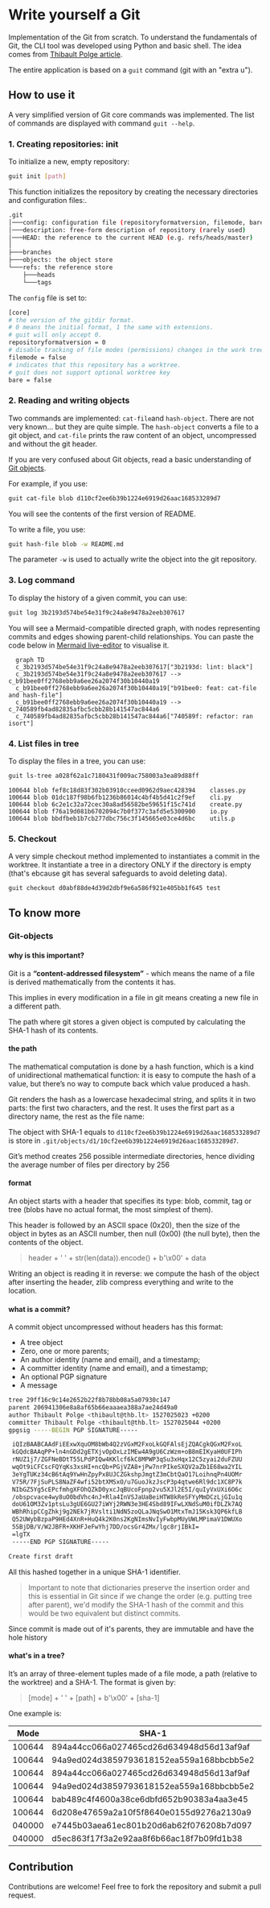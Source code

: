 # Write yourself a Git

Implementation of the Git from scratch.
To understand the fundamentals of Git, the CLI tool was developed using Python
and basic shell. The idea comes from [Thibault Polge article](https://wyag.thb.lt/#intro).

The entire application is based on a `guit` command (git with an "extra u").

## How to use it

A very simplified version of Git core commands was implemented.
The list of commands are displayed with command `guit --help`.

### 1. Creating repositories: init

To initialize a new, empty repository:
``` bash
guit init [path]
```
This function initializes the repository by creating the necessary
directories and configuration files:.

``` bash
.git
│───config: configuration file (repositoryformatversion, filemode, bare)
│───description: free-form description of repository (rarely used)
│───HEAD: the reference to the current HEAD (e.g. refs/heads/master)
│
├───branches
├───objects: the object store
└───refs: the reference store
    ├───heads
    └───tags
```

The `config` file is set to:

``` bash
[core]
# the version of the gitdir format.
# 0 means the initial format, 1 the same with extensions.
# guit will only accept 0.
repositoryformatversion = 0
# disable tracking of file modes (permissions) changes in the work tree.
filemode = false
# indicates that this repository has a worktree.
# guit does not support optional worktree key
bare = false
```

### 2. Reading and writing objects

Two commands are implemented: `cat-file`and `hash-object`. There are not
very known... but they are quite simple. The `hash-object` converts
a file to a git object, and `cat-file` prints the raw content of an object,
uncompressed and without the git header.

If you are very confused about Git objects, read a basic understanding of [Git objects](#git-objects "Goto Git-objects").

For example, if you use:

```bash
guit cat-file blob d110cf2ee6b39b1224e6919d26aac168533289d7
```

You will see the contents of the first version of README.


To write a file, you use:

```bash
guit hash-file blob -w README.md
```

The parameter `-w` is used to actually write the object into the git repository.

### 3. Log command

To display the history of a given commit, you can use:

```bash
guit log 3b2193d574be54e31f9c24a8e9478a2eeb307617
```

You will see a Mermaid-compatible directed graph, with nodes representing
commits and edges showing parent-child relationships. You can paste the
code below in [Mermaid live-editor](https://mermaid.live/) to visualise it.

```mermaid
  graph TD
  c_3b2193d574be54e31f9c24a8e9478a2eeb307617["3b2193d: lint: black"]
  c_3b2193d574be54e31f9c24a8e9478a2eeb307617 --> c_b91bee0ff2768ebb9a6ee26a2074f30b10440a19
  c_b91bee0ff2768ebb9a6ee26a2074f30b10440a19["b91bee0: feat: cat-file and hash-file"]
  c_b91bee0ff2768ebb9a6ee26a2074f30b10440a19 --> c_740589fb4ad82835afbc5cbb28b141547ac844a6
  c_740589fb4ad82835afbc5cbb28b141547ac844a6["740589f: refactor: ran isort"]
```

### 4. List files in tree

To display the files in a tree, you can use:

```bash
guit ls-tree a028f62a1c7180431f009ac758003a3ea89d88ff
```

```
100644 blob fef8c18d83f302b03910cceed0962d9aec428394    classes.py
100644 blob 01dc187f98b6fb1236b86014c4bf4b5d41c2f9ef    cli.py
100644 blob 6c2e1c32a72cec30a8ad56582be59651f15c741d    create.py
100644 blob f76a19d081b6702094c7b0f377c3afd5e5300900    io.py
100644 blob bbdfbeb1b7cb277dbc756c3f145665e03ce4d6bc    utils.p
```

### 5. Checkout

A very simple checkout method implemented to instantiates a commit in the
worktree. It instantiate a tree in a directory ONLY if the directory is empty
(that's ebcause git has several safeguards to avoid deleting data).

```bash
guit checkout d0abf88de4d39d2dbf9e6a586f921e405bb1f645 test
```

## To know more

### Git-objects

#### why is this important?

Git is a **“content-addressed filesystem”** - which means the name of a file
is derived mathematically from the contents it has.

This implies in every modification in a file in git means creating a new file in a different path.

The path where git stores a given object is computed by calculating the SHA-1 hash of its contents.

#### the path

The mathematical computation is done by a hash function, which is a kind of unidirectional mathematical function: it is easy to compute the hash of a value, but there’s no way to compute back which value produced a hash.

Git renders the hash as a lowercase hexadecimal string, and splits it in two parts: the first two characters, and the rest. It uses the first part as a directory name, the rest as the file name:

The object with SHA-1 equals to `d110cf2ee6b39b1224e6919d26aac168533289d7` is store in `.git/objects/d1/10cf2ee6b39b1224e6919d26aac168533289d7`.

Git’s method creates 256 possible intermediate directories, hence dividing the average number of files per directory by 256

#### format

An object starts with a header that specifies its type: blob, commit, tag or tree (blobs have no actual format, the most simplest of them).

This header is followed by an ASCII space (0x20), then the size of the object in bytes as an ASCII number, then null (0x00) (the null byte), then the contents of the object.

> header + ' ' + str(len(data)).encode() + b'\x00' + data

Writing an object is reading it in reverse: we compute the hash of the object after
inserting the header, zlib compress everything and write to the location.

#### what is a commit?


A commit object uncompressed without headers has this format:

- A tree object
- Zero, one or more parents;
- An author identity (name and email), and a timestamp;
- A committer identity (name and email), and a timestamp;
- An optional PGP signature
- A message

```bash
tree 29ff16c9c14e2652b22f8b78bb08a5a07930c147
parent 206941306e8a8af65b66eaaaea388a7ae24d49a0
author Thibault Polge <thibault@thb.lt> 1527025023 +0200
committer Thibault Polge <thibault@thb.lt> 1527025044 +0200
gpgsig -----BEGIN PGP SIGNATURE-----

 iQIzBAABCAAdFiEExwXquOM8bWb4Q2zVGxM2FxoLkGQFAlsEjZQACgkQGxM2FxoL
 kGQdcBAAqPP+ln4nGDd2gETXjvOpOxLzIMEw4A9gU6CzWzm+oB8mEIKyaH0UFIPh
 rNUZ1j7/ZGFNeBDtT55LPdPIQw4KKlcf6kC8MPWP3qSu3xHqx12C5zyai2duFZUU
 wqOt9iCFCscFQYqKs3xsHI+ncQb+PGjVZA8+jPw7nrPIkeSXQV2aZb1E68wa2YIL
 3eYgTUKz34cB6tAq9YwHnZpyPx8UJCZGkshpJmgtZ3mCbtQaO17LoihnqPn4UOMr
 V75R/7FjSuPLS8NaZF4wfi52btXMSxO/u7GuoJkzJscP3p4qtwe6Rl9dc1XC8P7k
 NIbGZ5Yg5cEPcfmhgXFOhQZkD0yxcJqBUcoFpnp2vu5XJl2E5I/quIyVxUXi6O6c
 /obspcvace4wy8uO0bdVhc4nJ+Rla4InVSJaUaBeiHTW8kReSFYyMmDCzLjGIu1q
 doU61OM3Zv1ptsLu3gUE6GU27iWYj2RWN3e3HE4Sbd89IFwLXNdSuM0ifDLZk7AQ
 WBhRhipCCgZhkj9g2NEk7jRVslti1NdN5zoQLaJNqSwO1MtxTmJ15Ksk3QP6kfLB
 Q52UWybBzpaP9HEd4XnR+HuQ4k2K0ns2KgNImsNvIyFwbpMUyUWLMPimaV1DWUXo
 5SBjDB/V/W2JBFR+XKHFJeFwYhj7DD/ocsGr4ZMx/lgc8rjIBkI=
 =lgTX
 -----END PGP SIGNATURE-----

Create first draft
```

All this hashed together in a unique SHA-1 identifier.

> Important to note that dictionaries preserve the insertion order and this
> is essential in Git since if we change the order (e.g. putting tree after
> parent), we'd modify the SHA-1 hash of the commit and this would be two
> equivalent but distinct commits.

Since commit is made out of it's parents, they are immutable and
have the hole history

#### what's in a tree?

It’s an array of three-element tuples made of a file mode, a path (relative to the worktree) and a SHA-1. The format is given by:

> [mode] + ' ' + [path] + b'\x00' + [sha-1]

One example is:

Mode  | SHA-1 | Path
------------- | ------------- | -------------
100644  | 894a44cc066a027465cd26d634948d56d13af9af | .gitignore
100644  | 94a9ed024d3859793618152ea559a168bbcbb5e2 | LICENSE
100644 | 894a44cc066a027465cd26d634948d56d13af9af | .gitignore
100644 | 94a9ed024d3859793618152ea559a168bbcbb5e2 | LICENSE
100644 | bab489c4f4600a38ce6dbfd652b90383a4aa3e45 | README.md
100644 | 6d208e47659a2a10f5f8640e0155d9276a2130a9 | src
040000 | e7445b03aea61ec801b20d6ab62f076208b7d097 | tests
040000 | d5ec863f17f3a2e92aa8f6b66ac18f7b09fd1b38 | main.c

## Contribution

Contributions are welcome! Feel free to fork the repository and submit a pull request.

